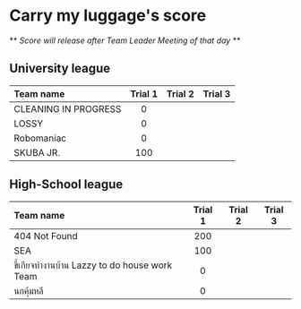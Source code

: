 # Carry my luggage's score

** <em> Score will release after Team Leader Meeting of that day </em> **

## University league

|      Team name              |    Trial 1        |     Trial 2     |       Trial 3     |
|:----------------------------|:-------------:|:-----------:|:-----------------:|   
|   CLEANING IN PROGRESS      |       0        |             |                   |
|   LOSSY                     |       0       |             |                   |
|   Robomaniac                |       0       |             |                   |
|   SKUBA JR.                 |      100      |             |                   |

## High-School league

|      Team name                                |    Trial 1        |     Trial 2     |       Trial 3     |
|:----------------------------------------------|:-------------:|:-----------:|:-----------------:|    
|   404 Not Found                               |      200      |             |                   |
|   SEA                                         |      100      |             |                   |
|   ขี้เกียจทำงานบ้าน Lazzy to do house work Team   |       0       |             |                   |
|   นกคุ้มหลี                                      |       0       |             |                   |
